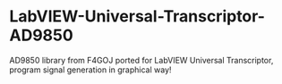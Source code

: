 # LabVIEW-Universal-Transcriptor-AD9850
AD9850 library from F4GOJ ported for LabVIEW Universal Transcriptor, program signal generation in graphical way!
